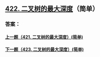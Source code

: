 ## [422. 二叉树的最大深度](https://leetcode-cn.com/problems/merge-two-sorted-lists/)（简单）





### 答案：



#### [上一题（421. 二叉树的最大深度）(简单)](https://github.com/sdwwld/leetCode/blob/master/src/main/java/com/wld/java/leetcode/leetCode0421.md)

#### [下一题（423. 二叉树的最大深度）(简单)](https://github.com/sdwwld/leetCode/blob/master/src/main/java/com/wld/java/leetcode/leetCode0423.md)